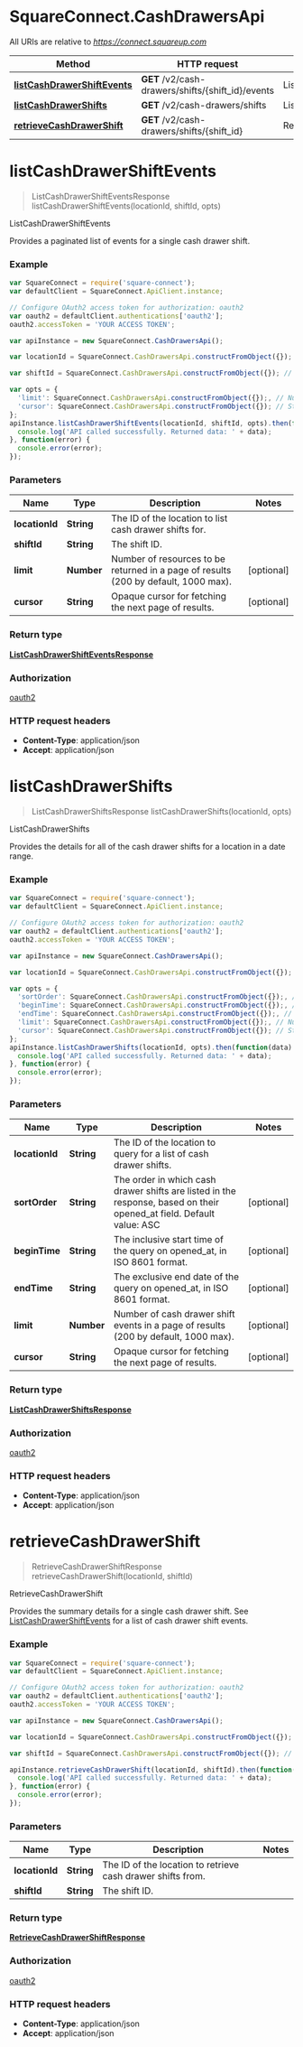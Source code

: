 # SquareConnect.CashDrawersApi

All URIs are relative to *https://connect.squareup.com*

Method | HTTP request | Description
------------- | ------------- | -------------
[**listCashDrawerShiftEvents**](CashDrawersApi.md#listCashDrawerShiftEvents) | **GET** /v2/cash-drawers/shifts/{shift_id}/events | ListCashDrawerShiftEvents
[**listCashDrawerShifts**](CashDrawersApi.md#listCashDrawerShifts) | **GET** /v2/cash-drawers/shifts | ListCashDrawerShifts
[**retrieveCashDrawerShift**](CashDrawersApi.md#retrieveCashDrawerShift) | **GET** /v2/cash-drawers/shifts/{shift_id} | RetrieveCashDrawerShift


<a name="listCashDrawerShiftEvents"></a>
# **listCashDrawerShiftEvents**
> ListCashDrawerShiftEventsResponse listCashDrawerShiftEvents(locationId, shiftId, opts)

ListCashDrawerShiftEvents

Provides a paginated list of events for a single cash drawer shift.

### Example
```javascript
var SquareConnect = require('square-connect');
var defaultClient = SquareConnect.ApiClient.instance;

// Configure OAuth2 access token for authorization: oauth2
var oauth2 = defaultClient.authentications['oauth2'];
oauth2.accessToken = 'YOUR ACCESS TOKEN';

var apiInstance = new SquareConnect.CashDrawersApi();

var locationId = SquareConnect.CashDrawersApi.constructFromObject({}); // String | The ID of the location to list cash drawer shifts for.

var shiftId = SquareConnect.CashDrawersApi.constructFromObject({}); // String | The shift ID.

var opts = { 
  'limit': SquareConnect.CashDrawersApi.constructFromObject({});, // Number | Number of resources to be returned in a page of results (200 by default, 1000 max).
  'cursor': SquareConnect.CashDrawersApi.constructFromObject({}); // String | Opaque cursor for fetching the next page of results.
};
apiInstance.listCashDrawerShiftEvents(locationId, shiftId, opts).then(function(data) {
  console.log('API called successfully. Returned data: ' + data);
}, function(error) {
  console.error(error);
});

```

### Parameters

Name | Type | Description  | Notes
------------- | ------------- | ------------- | -------------
 **locationId** | **String**| The ID of the location to list cash drawer shifts for. | 
 **shiftId** | **String**| The shift ID. | 
 **limit** | **Number**| Number of resources to be returned in a page of results (200 by default, 1000 max). | [optional] 
 **cursor** | **String**| Opaque cursor for fetching the next page of results. | [optional] 

### Return type

[**ListCashDrawerShiftEventsResponse**](ListCashDrawerShiftEventsResponse.md)

### Authorization

[oauth2](../README.md#oauth2)

### HTTP request headers

 - **Content-Type**: application/json
 - **Accept**: application/json

<a name="listCashDrawerShifts"></a>
# **listCashDrawerShifts**
> ListCashDrawerShiftsResponse listCashDrawerShifts(locationId, opts)

ListCashDrawerShifts

Provides the details for all of the cash drawer shifts for a location in a date range.

### Example
```javascript
var SquareConnect = require('square-connect');
var defaultClient = SquareConnect.ApiClient.instance;

// Configure OAuth2 access token for authorization: oauth2
var oauth2 = defaultClient.authentications['oauth2'];
oauth2.accessToken = 'YOUR ACCESS TOKEN';

var apiInstance = new SquareConnect.CashDrawersApi();

var locationId = SquareConnect.CashDrawersApi.constructFromObject({}); // String | The ID of the location to query for a list of cash drawer shifts.

var opts = { 
  'sortOrder': SquareConnect.CashDrawersApi.constructFromObject({});, // String | The order in which cash drawer shifts are listed in the response, based on their opened_at field. Default value: ASC
  'beginTime': SquareConnect.CashDrawersApi.constructFromObject({});, // String | The inclusive start time of the query on opened_at, in ISO 8601 format.
  'endTime': SquareConnect.CashDrawersApi.constructFromObject({});, // String | The exclusive end date of the query on opened_at, in ISO 8601 format.
  'limit': SquareConnect.CashDrawersApi.constructFromObject({});, // Number | Number of cash drawer shift events in a page of results (200 by default, 1000 max).
  'cursor': SquareConnect.CashDrawersApi.constructFromObject({}); // String | Opaque cursor for fetching the next page of results.
};
apiInstance.listCashDrawerShifts(locationId, opts).then(function(data) {
  console.log('API called successfully. Returned data: ' + data);
}, function(error) {
  console.error(error);
});

```

### Parameters

Name | Type | Description  | Notes
------------- | ------------- | ------------- | -------------
 **locationId** | **String**| The ID of the location to query for a list of cash drawer shifts. | 
 **sortOrder** | **String**| The order in which cash drawer shifts are listed in the response, based on their opened_at field. Default value: ASC | [optional] 
 **beginTime** | **String**| The inclusive start time of the query on opened_at, in ISO 8601 format. | [optional] 
 **endTime** | **String**| The exclusive end date of the query on opened_at, in ISO 8601 format. | [optional] 
 **limit** | **Number**| Number of cash drawer shift events in a page of results (200 by default, 1000 max). | [optional] 
 **cursor** | **String**| Opaque cursor for fetching the next page of results. | [optional] 

### Return type

[**ListCashDrawerShiftsResponse**](ListCashDrawerShiftsResponse.md)

### Authorization

[oauth2](../README.md#oauth2)

### HTTP request headers

 - **Content-Type**: application/json
 - **Accept**: application/json

<a name="retrieveCashDrawerShift"></a>
# **retrieveCashDrawerShift**
> RetrieveCashDrawerShiftResponse retrieveCashDrawerShift(locationId, shiftId)

RetrieveCashDrawerShift

Provides the summary details for a single cash drawer shift. See [ListCashDrawerShiftEvents](#endpoint-CashDrawers-ListCashDrawerShiftEvents) for a list of cash drawer shift events.

### Example
```javascript
var SquareConnect = require('square-connect');
var defaultClient = SquareConnect.ApiClient.instance;

// Configure OAuth2 access token for authorization: oauth2
var oauth2 = defaultClient.authentications['oauth2'];
oauth2.accessToken = 'YOUR ACCESS TOKEN';

var apiInstance = new SquareConnect.CashDrawersApi();

var locationId = SquareConnect.CashDrawersApi.constructFromObject({}); // String | The ID of the location to retrieve cash drawer shifts from.

var shiftId = SquareConnect.CashDrawersApi.constructFromObject({}); // String | The shift ID.

apiInstance.retrieveCashDrawerShift(locationId, shiftId).then(function(data) {
  console.log('API called successfully. Returned data: ' + data);
}, function(error) {
  console.error(error);
});

```

### Parameters

Name | Type | Description  | Notes
------------- | ------------- | ------------- | -------------
 **locationId** | **String**| The ID of the location to retrieve cash drawer shifts from. | 
 **shiftId** | **String**| The shift ID. | 

### Return type

[**RetrieveCashDrawerShiftResponse**](RetrieveCashDrawerShiftResponse.md)

### Authorization

[oauth2](../README.md#oauth2)

### HTTP request headers

 - **Content-Type**: application/json
 - **Accept**: application/json

